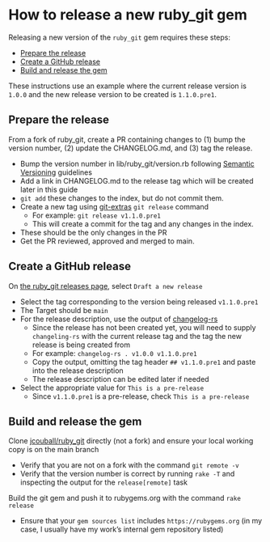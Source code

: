 # How to release a new ruby_git gem

Releasing a new version of the `ruby_git` gem requires these steps:
  * [Prepare the release](#prepare-the-release)
  * [Create a GitHub release](#create-a-github-release)
  * [Build and release the gem](#build-and-release-the-gem)

These instructions use an example where the current release version is `1.0.0`
and the new release version to be created is `1.1.0.pre1`.

## Prepare the release

From a fork of ruby_git, create a PR containing changes to (1) bump the
version number, (2) update the CHANGELOG.md, and (3) tag the release.

  * Bump the version number in lib/ruby_git/version.rb following [Semantic Versioning](https://semver.org)
    guidelines
  * Add a link in CHANGELOG.md to the release tag which will be created later
    in this guide
  * `git add` these changes to the index, but do not commit them.
  * Create a new tag using [git-extras](https://github.com/tj/git-extras/blob/main/Commands.md#git-release)
    `git release` command
    * For example: `git release v1.1.0.pre1`
    * This will create a commit for the tag and any changes in the index.
  * These should be the only changes in the PR
  * Get the PR reviewed, approved and merged to main.

## Create a GitHub release

On [the ruby_git releases page](https://github.com/jcouball/ruby_git/releases),
select `Draft a new release`

  * Select the tag corresponding to the version being released `v1.1.0.pre1`
  * The Target should be `main`
  * For the release description, use the output of [changelog-rs](https://github.com/perlun/changelog-rs)
    * Since the release has not been created yet, you will need to supply
      `changeling-rs` with the current release tag and the tag the new release
      is being created from
    * For example: `changelog-rs . v1.0.0 v1.1.0.pre1`
    * Copy the output, omitting the tag header `## v1.1.0.pre1` and paste into
      the release description
    * The release description can be edited later if needed
  * Select the appropriate value for `This is a pre-release`
    * Since `v1.1.0.pre1` is a pre-release, check `This is a pre-release`

## Build and release the gem

Clone [jcouball/ruby_git](https://github.com/jcouball/ruby_git) directly (not a
fork) and ensure your local working copy is on the main branch

  * Verify that you are not on a fork with the command `git remote -v`
  * Verify that the version number is correct by running `rake -T` and inspecting
    the output for the `release[remote]` task

Build the git gem and push it to rubygems.org with the command `rake release`

  * Ensure that your `gem sources list` includes `https://rubygems.org` (in my
    case, I usually have my work’s internal gem repository listed)